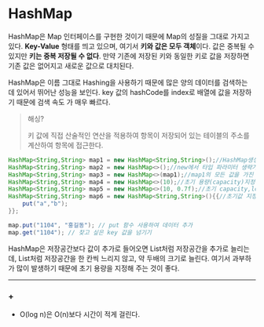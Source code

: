 # HashMap



HashMap은 Map 인터페이스를 구현한 것이기 때문에 Map의 성질을 그대로 가지고 있다. **Key-Value** 형태를 띄고 있으며, 여기서 **키와 값은 모두 객체**이다. 값은 중복될 수 있지만 **키는 중복 저장될 수 없다**. 만약 기존에 저장된 키와 동일한 키로 값을 저장하면 기존 값은 없어지고 새로운 값으로 대치된다.



HashMap은 이름 그대로 Hashing을 사용하기 때문에 많은 양의 데이터를 검색하는 데 있어서 뛰어난 성능을 보인다. key 값의 hashCode를 index로 배열에 값을 저장하기 때문에 검색 속도 가 매우 빠르다.

> 해싱?
>
> 키 값에 직접 산술적인 연산을 적용하여 항목이 저장되어 있는 테이블의 주소를 계산하여 항목에 접근한다.



```java
HashMap<String,String> map1 = new HashMap<String,String>();//HashMap생성
HashMap<String,String> map2 = new HashMap<>();//new에서 타입 파라미터 생략가능
HashMap<String,String> map3 = new HashMap<>(map1);//map1의 모든 값을 가진 HashMap생성
HashMap<String,String> map4 = new HashMap<>(10);//초기 용량(capacity)지정
HashMap<String,String> map5 = new HashMap<>(10, 0.7f);//초기 capacity,load factor지정
HashMap<String,String> map6 = new HashMap<String,String>(){{//초기값 지정
    put("a","b");
}};

map.put("1104", "홍길동"); // put 함수 사용하여 데이터 추가
map.get("1104"); // 찾고 싶은 key 값을 넘기기
```

HashMap은 저장공간보다 값이 추가로 들어오면 List처럼 저장공간을 추가로 늘리는데, List처럼 저장공간을 한 칸씩 느리지 않고, 약 두배의 크기로 늘린다. 여기서 과부하가 많이 발생하기 때문에 초기 용량을 지정해 주는 것이 좋다.



____



### +

+ O(log n)은 O(n)보다 시간이 적게 걸린다.